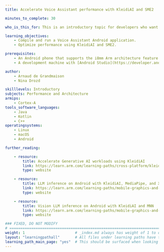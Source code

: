 ```yaml
---
title: Accelerate Voice Assistant performance with KleidiAI and SME2

minutes_to_complete: 30

who_is_this_for: This is an introductory topic for developers who want to see a multi-model pipeline of a Voice Assistant application and accelerate the performance on Android devices using KleidiAI and SME2.

learning_objectives:
    - Compile and run a Voice Assistant Android application.
    - Optimize performance using KleidiAI and SME2.

prerequisites:
    - An Android phone that supports the i8mm Arm architecture feature (8-bit integer matrix multiplication). This Learning Path was tested on a Google Pixel 9 Pro.
    - A development machine with [Android Studio](https://developer.android.com/studio) installed.

author:
    - Arnaud de Grandmaison
    - Nina Drozd

skilllevels: Introductory
subjects: Performance and Architecture
armips:
    - Cortex-A
tools_software_languages:
    - Java
    - Kotlin
    - C++
operatingsystems:
    - Linux
    - macOS
    - Android

further_reading:

    - resource:
        title: Accelerate Generative AI workloads using KleidiAI
        link: https://learn.arm.com/learning-paths/cross-platform/kleidiai-explainer
        type: website

    - resource:
        title: LLM inference on Android with KleidiAI, MediaPipe, and XNNPACK
        link: https://learn.arm.com/learning-paths/mobile-graphics-and-gaming/kleidiai-on-android-with-mediapipe-and-xnnpack/
        type: website

    - resource:
        title: Vision LLM inference on Android with KleidiAI and MNN
        link: https://learn.arm.com/learning-paths/mobile-graphics-and-gaming/vision-llm-inference-on-android-with-kleidiai-and-mnn/
        type: website

### FIXED, DO NOT MODIFY
# ================================================================================
weight: 1                       # _index.md always has weight of 1 to order correctly
layout: "learningpathall"       # All files under learning paths have this same wrapper
learning_path_main_page: "yes"  # This should be surfaced when looking for related content. Only set for _index.md of learning path content.
---
```

